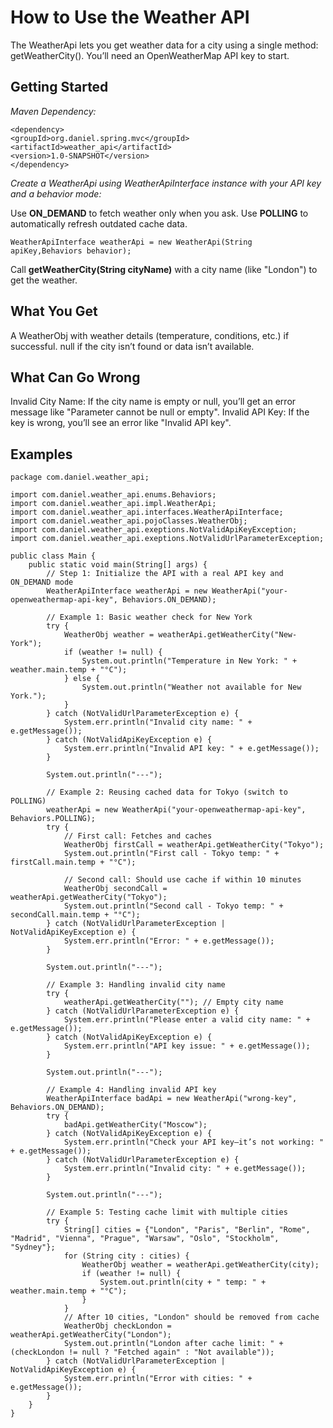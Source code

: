 # How to Use the Weather API

The WeatherApi lets you get weather data for a city using a single method: getWeatherCity(). You’ll need an OpenWeatherMap API key to start.

## Getting Started

*Maven Dependency:*

```
<dependency>
<groupId>org.daniel.spring.mvc</groupId>
<artifactId>weather_api</artifactId>
<version>1.0-SNAPSHOT</version>
</dependency>

```

*Create a WeatherApi using WeatherApiInterface instance with your API key and a behavior mode:*

Use **ON_DEMAND** to fetch weather only when you ask.
Use **POLLING** to automatically refresh outdated cache data.

```
WeatherApiInterface weatherApi = new WeatherApi(String apiKey,Behaviors behavior);
```
Call **getWeatherCity(String cityName)** with a city name (like "London") to get the weather.

## What You Get
A WeatherObj with weather details (temperature, conditions, etc.) if successful.
null if the city isn’t found or data isn’t available.



## What Can Go Wrong
Invalid City Name: If the city name is empty or null, you’ll get an error message like "Parameter cannot be null or empty".
Invalid API Key: If the key is wrong, you’ll see an error like "Invalid API key".

## Examples 
```
package com.daniel.weather_api;

import com.daniel.weather_api.enums.Behaviors;
import com.daniel.weather_api.impl.WeatherApi;
import com.daniel.weather_api.interfaces.WeatherApiInterface;
import com.daniel.weather_api.pojoClasses.WeatherObj;
import com.daniel.weather_api.exeptions.NotValidApiKeyException;
import com.daniel.weather_api.exeptions.NotValidUrlParameterException;

public class Main {
    public static void main(String[] args) {
        // Step 1: Initialize the API with a real API key and ON_DEMAND mode
        WeatherApiInterface weatherApi = new WeatherApi("your-openweathermap-api-key", Behaviors.ON_DEMAND);

        // Example 1: Basic weather check for New York
        try {
            WeatherObj weather = weatherApi.getWeatherCity("New-York");
            if (weather != null) {
                System.out.println("Temperature in New York: " + weather.main.temp + "°C");
            } else {
                System.out.println("Weather not available for New York.");
            }
        } catch (NotValidUrlParameterException e) {
            System.err.println("Invalid city name: " + e.getMessage());
        } catch (NotValidApiKeyException e) {
            System.err.println("Invalid API key: " + e.getMessage());
        }

        System.out.println("---");

        // Example 2: Reusing cached data for Tokyo (switch to POLLING)
        weatherApi = new WeatherApi("your-openweathermap-api-key", Behaviors.POLLING);
        try {
            // First call: Fetches and caches
            WeatherObj firstCall = weatherApi.getWeatherCity("Tokyo");
            System.out.println("First call - Tokyo temp: " + firstCall.main.temp + "°C");

            // Second call: Should use cache if within 10 minutes
            WeatherObj secondCall = weatherApi.getWeatherCity("Tokyo");
            System.out.println("Second call - Tokyo temp: " + secondCall.main.temp + "°C");
        } catch (NotValidUrlParameterException | NotValidApiKeyException e) {
            System.err.println("Error: " + e.getMessage());
        }

        System.out.println("---");

        // Example 3: Handling invalid city name
        try {
            weatherApi.getWeatherCity(""); // Empty city name
        } catch (NotValidUrlParameterException e) {
            System.err.println("Please enter a valid city name: " + e.getMessage());
        } catch (NotValidApiKeyException e) {
            System.err.println("API key issue: " + e.getMessage());
        }

        System.out.println("---");

        // Example 4: Handling invalid API key
        WeatherApiInterface badApi = new WeatherApi("wrong-key", Behaviors.ON_DEMAND);
        try {
            badApi.getWeatherCity("Moscow");
        } catch (NotValidApiKeyException e) {
            System.err.println("Check your API key—it’s not working: " + e.getMessage());
        } catch (NotValidUrlParameterException e) {
            System.err.println("Invalid city: " + e.getMessage());
        }

        System.out.println("---");

        // Example 5: Testing cache limit with multiple cities
        try {
            String[] cities = {"London", "Paris", "Berlin", "Rome", "Madrid", "Vienna", "Prague", "Warsaw", "Oslo", "Stockholm", "Sydney"};
            for (String city : cities) {
                WeatherObj weather = weatherApi.getWeatherCity(city);
                if (weather != null) {
                    System.out.println(city + " temp: " + weather.main.temp + "°C");
                }
            }
            // After 10 cities, "London" should be removed from cache
            WeatherObj checkLondon = weatherApi.getWeatherCity("London");
            System.out.println("London after cache limit: " + (checkLondon != null ? "Fetched again" : "Not available"));
        } catch (NotValidUrlParameterException | NotValidApiKeyException e) {
            System.err.println("Error with cities: " + e.getMessage());
        }
    }
}
```
